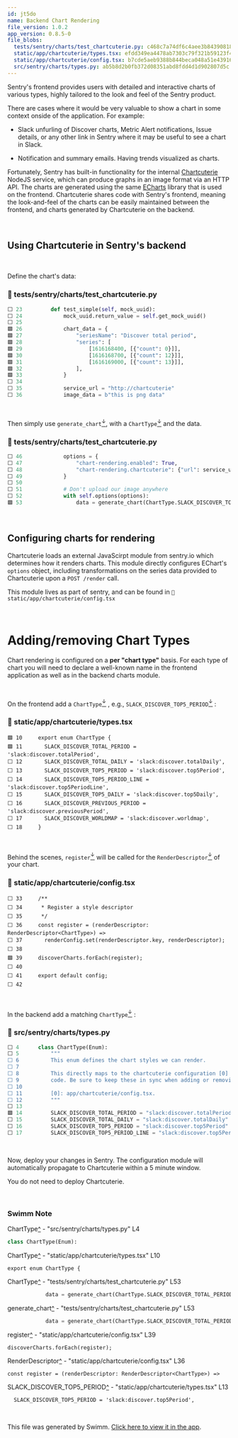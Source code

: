 ```yaml
---
id: jt5do
name: Backend Chart Rendering
file_version: 1.0.2
app_version: 0.8.5-0
file_blobs:
  tests/sentry/charts/test_chartcuterie.py: c468c7a74df6c4aee3b8439081802b287ae5775f
  static/app/chartcuterie/types.tsx: efdd349ea4478ab7303c79f321b59123f49e122d
  static/app/chartcuterie/config.tsx: b7cde5aeb9388b844beca048a51e4391694091b9
  src/sentry/charts/types.py: ab5b8d2b0fb372d08351abd8fdd4d1d902807d5c
---
```


Sentry's frontend provides users with detailed and interactive charts of various types, highly tailored to the look and feel of the Sentry product.

There are cases where it would be very valuable to show a chart in some context onside of the application. For example:

*   Slack unfurling of Discover charts, Metric Alert notifications, Issue details, or any other link in Sentry where it may be useful to see a chart in Slack.
    
*   Notification and summary emails. Having trends visualized as charts.
    

Fortunately, Sentry has built-in functionality for the internal [Chartcuterie](https://github.com/getsentry/chartcuterie) NodeJS service, which can produce graphs in an image format via an HTTP API. The charts are generated using the same [ECharts](https://github.com/apache/echarts) library that is used on the frontend. Chartcuterie shares code with Sentry's frontend, meaning the look-and-feel of the charts can be easily maintained between the frontend, and charts generated by Chartcuterie on the backend.

<br/>

## **Using Chartcuterie in Sentry's backend**

<br/>

Define the chart's data:
<!-- NOTE-swimm-snippet: the lines below link your snippet to Swimm -->
### 📄 tests/sentry/charts/test_chartcuterie.py
```python
⬜ 23         def test_simple(self, mock_uuid):
⬜ 24             mock_uuid.return_value = self.get_mock_uuid()
⬜ 25     
🟩 26             chart_data = {
🟩 27                 "seriesName": "Discover total period",
🟩 28                 "series": [
🟩 29                     [1616168400, [{"count": 0}]],
🟩 30                     [1616168700, [{"count": 12}]],
🟩 31                     [1616169000, [{"count": 13}]],
🟩 32                 ],
🟩 33             }
⬜ 34     
⬜ 35             service_url = "http://chartcuterie"
⬜ 36             image_data = b"this is png data"
```

<br/>

Then simply use `generate_chart`[<sup id="Z1nWNWo">↓</sup>](#f-Z1nWNWo), with a `ChartType`[<sup id="2soob6">↓</sup>](#f-2soob6) and the data.
<!-- NOTE-swimm-snippet: the lines below link your snippet to Swimm -->
### 📄 tests/sentry/charts/test_chartcuterie.py
```python
⬜ 46             options = {
⬜ 47                 "chart-rendering.enabled": True,
⬜ 48                 "chart-rendering.chartcuterie": {"url": service_url},
⬜ 49             }
⬜ 50     
⬜ 51             # Don't upload our image anywhere
⬜ 52             with self.options(options):
🟩 53                 data = generate_chart(ChartType.SLACK_DISCOVER_TOTAL_PERIOD, chart_data, upload=False)
```

<br/>

## **Configuring charts for rendering**

Chartcuterie loads an external JavaScirpt module from sentry.io which determines how it renders charts. This module directly configures EChart's `options` object, including transformations on the series data provided to Chartcuterie upon a `POST /render` call.

This module lives as part of sentry, and can be found in `📄 static/app/chartcuterie/config.tsx`

<br/>

# Adding/removing Chart Types

Chart rendering is configured on a **per "chart type"** basis. For each type of chart you will need to declare a well-known name in the frontend application as well as in the backend charts module.

<br/>

On the frontend add a `ChartType`[<sup id="ZL66ta">↓</sup>](#f-ZL66ta) , e.g., `SLACK_DISCOVER_TOP5_PERIOD`[<sup id="1JexU5">↓</sup>](#f-1JexU5) :
<!-- NOTE-swimm-snippet: the lines below link your snippet to Swimm -->
### 📄 static/app/chartcuterie/types.tsx
```tsx
🟩 10     export enum ChartType {
🟩 11       SLACK_DISCOVER_TOTAL_PERIOD = 'slack:discover.totalPeriod',
⬜ 12       SLACK_DISCOVER_TOTAL_DAILY = 'slack:discover.totalDaily',
⬜ 13       SLACK_DISCOVER_TOP5_PERIOD = 'slack:discover.top5Period',
⬜ 14       SLACK_DISCOVER_TOP5_PERIOD_LINE = 'slack:discover.top5PeriodLine',
⬜ 15       SLACK_DISCOVER_TOP5_DAILY = 'slack:discover.top5Daily',
⬜ 16       SLACK_DISCOVER_PREVIOUS_PERIOD = 'slack:discover.previousPeriod',
⬜ 17       SLACK_DISCOVER_WORLDMAP = 'slack:discover.worldmap',
⬜ 18     }
```

<br/>

Behind the scenes, `register`[<sup id="ZfvnEC">↓</sup>](#f-ZfvnEC) will be called for the `RenderDescriptor`[<sup id="X2CoB">↓</sup>](#f-X2CoB) of your chart.
<!-- NOTE-swimm-snippet: the lines below link your snippet to Swimm -->
### 📄 static/app/chartcuterie/config.tsx
```tsx
⬜ 33     /**
⬜ 34      * Register a style descriptor
⬜ 35      */
⬜ 36     const register = (renderDescriptor: RenderDescriptor<ChartType>) =>
⬜ 37       renderConfig.set(renderDescriptor.key, renderDescriptor);
⬜ 38     
🟩 39     discoverCharts.forEach(register);
⬜ 40     
⬜ 41     export default config;
⬜ 42     
```

<br/>

In the backend add a matching `ChartType`[<sup id="Z2clj5C">↓</sup>](#f-Z2clj5C) :
<!-- NOTE-swimm-snippet: the lines below link your snippet to Swimm -->
### 📄 src/sentry/charts/types.py
```python
⬜ 4      class ChartType(Enum):
⬜ 5          """
⬜ 6          This enum defines the chart styles we can render.
⬜ 7      
⬜ 8          This directly maps to the chartcuterie configuration [0] in the frontend
⬜ 9          code. Be sure to keep these in sync when adding or removing types.
⬜ 10     
⬜ 11         [0]: app/chartcuterie/config.tsx.
⬜ 12         """
⬜ 13     
🟩 14         SLACK_DISCOVER_TOTAL_PERIOD = "slack:discover.totalPeriod"
⬜ 15         SLACK_DISCOVER_TOTAL_DAILY = "slack:discover.totalDaily"
⬜ 16         SLACK_DISCOVER_TOP5_PERIOD = "slack:discover.top5Period"
⬜ 17         SLACK_DISCOVER_TOP5_PERIOD_LINE = "slack:discover.top5PeriodLine"
```

<br/>

Now, deploy your changes in Sentry. The configuration module will automatically propagate to Chartcuterie within a 5 minute window.

You do not need to deploy Chartcuterie.

<br/>

<!-- THIS IS AN AUTOGENERATED SECTION. DO NOT EDIT THIS SECTION DIRECTLY -->
### Swimm Note

<span id="f-Z2clj5C">ChartType</span>[^](#Z2clj5C) - "src/sentry/charts/types.py" L4
```python
class ChartType(Enum):
```

<span id="f-ZL66ta">ChartType</span>[^](#ZL66ta) - "static/app/chartcuterie/types.tsx" L10
```tsx
export enum ChartType {
```

<span id="f-2soob6">ChartType</span>[^](#2soob6) - "tests/sentry/charts/test_chartcuterie.py" L53
```python
            data = generate_chart(ChartType.SLACK_DISCOVER_TOTAL_PERIOD, chart_data, upload=False)
```

<span id="f-Z1nWNWo">generate_chart</span>[^](#Z1nWNWo) - "tests/sentry/charts/test_chartcuterie.py" L53
```python
            data = generate_chart(ChartType.SLACK_DISCOVER_TOTAL_PERIOD, chart_data, upload=False)
```

<span id="f-ZfvnEC">register</span>[^](#ZfvnEC) - "static/app/chartcuterie/config.tsx" L39
```tsx
discoverCharts.forEach(register);
```

<span id="f-X2CoB">RenderDescriptor</span>[^](#X2CoB) - "static/app/chartcuterie/config.tsx" L36
```tsx
const register = (renderDescriptor: RenderDescriptor<ChartType>) =>
```

<span id="f-1JexU5">SLACK_DISCOVER_TOP5_PERIOD</span>[^](#1JexU5) - "static/app/chartcuterie/types.tsx" L13
```tsx
  SLACK_DISCOVER_TOP5_PERIOD = 'slack:discover.top5Period',
```

<br/>

This file was generated by Swimm. [Click here to view it in the app](https://app.swimm.io/repos/Z2l0aHViJTNBJTNBc2VudHJ5JTNBJTNBc3dpbW1pbw==/docs/jt5do).